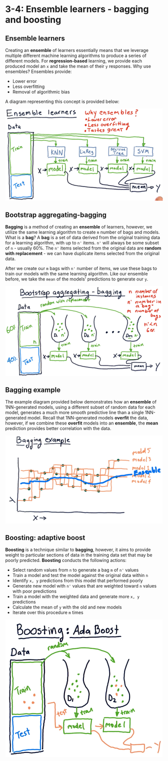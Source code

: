 # 3-4: Ensemble learners - bagging and boosting

## Ensemble learners

Creating an **ensemble** of learners essentially means that we leverage multiple
different machine learning algorithms to produce a series of different models.
For **regression-based** learning, we provide each produced model an `x` and
take the mean of their `y` responses. Why use ensembles? Ensembles provide:

* Lower error
* Less overfitting
* Removal of algorithmic bias

A diagram representing this concept is provided below:

![ensemble-learners](./assets/ensemble-learners.png)

## Bootstrap aggregating-bagging

**Bagging** is a method of creating an **ensemble** of learners, however, we
utilize the same learning algorithm to create `m` number of bags and models.
What is a **bag**? A **bag** is a set of data derived from the original training
data for a learning algorithm, with up to `n'` items. `n'` will always be some
subset of `n` - usually 60%. The `n'` items selected from the original data are
**random with replacement** - we can have duplicate items selected from the
original data.

After we create our `m` bags with `n'` number of items, we use these bags to
train our models with the same learning algorithm. Like our ensemble before, we
take the `mean` of the models' predictions to generate our `y`.

![bagging](./assets/bagging.png)

## Bagging example

The example diagram provided below demonstrates how an **ensemble** of
1NN-generated models, using a different subset of random data for each model,
generates a much more smooth predictive line than a single 1NN-generated model.
Recall that 1NN-generated models **overfit** the data, however, if we combine
these **overfit** models into an **ensemble**, the **mean** prediction
provides better correlation with the data.

![bagging-example](./assets/bagging-example.png)

## Boosting: adaptive boost

**Boosting** is a technique similar to **bagging**, however, it aims to provide
weight to particular sections of data in the training data set that may be
poorly predicted. **Boosting** conducts the following actions:

* Select random values from `n` to generate a bag `m` of `n'` values
* Train a model and test the model against the original data within `n`
* Identify `x, y` predictions from this model that performed poorly
* Generate new model with `n'` values that are weighted toward `n` values with
poor predictions
* Train a model with the weighted data and generate more `x, y` predictions
* Calculate the mean of `y` with the old and new models
* Iterate over this procedure `m` times

![boosting](./assets/boosting.png)